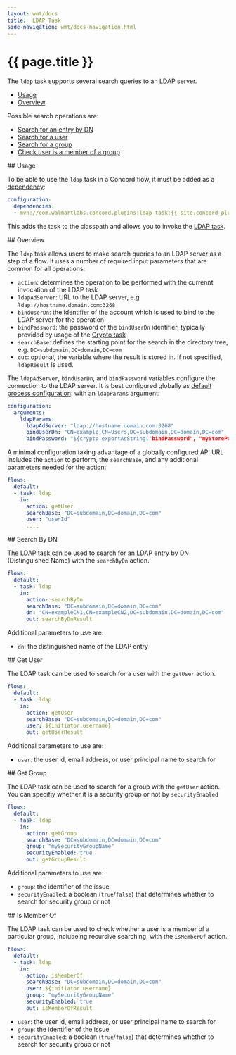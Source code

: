 ```yaml
---
layout: wmt/docs
title:  LDAP Task
side-navigation: wmt/docs-navigation.html
---
```


# {{ page.title }}

The `ldap` task supports several search queries to an LDAP server.

- [Usage](#usage)
- [Overview](#overview)

Possible search operations are: 

- [Search for an entry by DN](#search-by-dn)
- [Search for a user](#get-user)
- [Search for a group](#get-group)
- [Check user is a member of a group](#is-member-of)
  
<a name="usage"/>
## Usage

To be able to use the `ldap` task in a Concord flow, it must be added as a
[dependency](../getting-started/concord-dsl.html#dependencies):

```yaml
configuration:
  dependencies:
  - mvn://com.walmartlabs.concord.plugins:ldap-task:{{ site.concord_plugins_version }}
```

This adds the task to the classpath and allows you to invoke the
[LDAP task](#overview).

<a name="overview"/>
## Overview

The `ldap` task allows users to make search queries to an LDAP server as a step of
a flow. It uses a number of required input parameters that are common for all
operations:

- `action`: determines the operation to be performed with the currennt
  invocation of the LDAP task
- `ldapAdServer`: URL to the LDAP server, e.g `ldap://hostname.domain.com:3268`
- `bindUserDn`: the identifier of the account which is used to bind to the LDAP
  server for the operation
- `bindPassword`: the password of the `bindUserDn` identifier, typically
  provided by usage of the [Crypto task](./crypto.html)
- `searchBase`: defines the starting point for the search in the directory tree, e.g. `DC=subdomain,DC=domain,DC=com`
- `out`: optional, the variable where the result is stored in. If not specified,
  `ldapResult` is used.

The `ldapAdServer`, `bindUserDn`, and `bindPassword` variables configure the
connection to the LDAP server. It is best configured globally as
[default process configuration](../getting-started/configuration.html#default-process-variable):
with an `ldapParams` argument:

```yaml
configuration:
  arguments:
    ldapParams:
      ldapAdServer: "ldap://hostname.domain.com:3268"
      bindUserDn: "CN=example,CN=Users,DC=subdomain,DC=domain,DC=com"
      bindPassword: "${crypto.exportAsString("bindPassword", "myStorePassword")}"
```

A minimal configuration taking advantage of a globally configured API URL
includes the `action` to perform, the `searchBase`, and any additional
parameters needed for the action:

```yaml
flows:
  default:
  - task: ldap
    in:
      action: getUser
      searchBase: "DC=subdomain,DC=domain,DC=com"
      user: "userId"
      ....
```

<a name="searchByDn"/>
## Search By DN

The LDAP task can be used to search for an LDAP entry by DN (Distinguished Name)
with the `searchByDn` action.

```yaml
flows:
  default:
  - task: ldap
    in:
      action: searchByDn
      searchBase: "DC=subdomain,DC=domain,DC=com"
      dn: "CN=exampleCN1,CN=exampleCN2,DC=subdomain,DC=domain,DC=com"
      out: searchByDnResult
```

Additional parameters to use are:

- `dn`: the distinguished name of the LDAP entry

<a name="getUser"/>
## Get User

The LDAP task can be used to search for a user with the `getUser` action.

```yaml
flows:
  default:
  - task: ldap
    in:
      action: getUser
      searchBase: "DC=subdomain,DC=domain,DC=com"
      user: ${initiator.username}
      out: getUserResult
```

Additional parameters to use are:

- `user`: the user id, email address, or user principal name to search for

<a name="getGroup"/>
## Get Group

The LDAP task can be used to search for a group with the `getUser` action. You
can specifiy whether it is a security group or not by `securityEnabled`

```yaml
flows:
  default:
  - task: ldap
    in:
      action: getGroup
      searchBase: "DC=subdomain,DC=domain,DC=com"
      group: "mySecurityGroupName"
      securityEnabled: true
      out: getGroupResult
```

Additional parameters to use are:

- `group`: the identifier of the issue
- `securityEnabled`: a boolean (`true`/`false`) that determines whether to
  search for security group or not

<a name="isMemberOf"/>
## Is Member Of

The LDAP task can be used to check whether a user is a member of a particular
group, includeing recursive searching, with the `isMemberOf` action.

```yaml
flows:
  default:
  - task: ldap
    in:
      action: isMemberOf
      searchBase: "DC=subdomain,DC=domain,DC=com"
      user: ${initiator.username}
      group: "mySecurityGroupName"
      securityEnabled: true
      out: isMemberOfResult
```

- `user`: the user id, email address, or user principal name to search for
- `group`: the identifier of the issue
- `securityEnabled`: a boolean (`true`/`false`) that determines whether to
  search for security group or not
